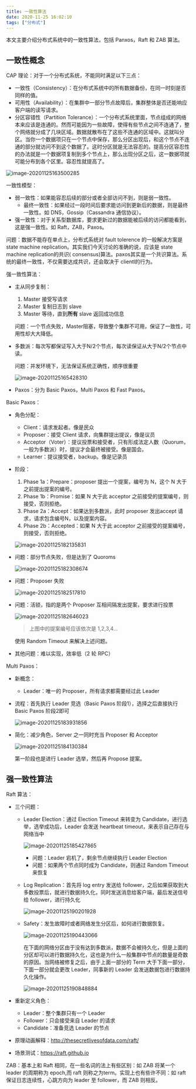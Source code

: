 ```yaml
---
title: 一致性算法
date: 2020-11-25 16:02:10
tags: ["分布式"]
---
```


本文主要介绍分布式系统中的一致性算法，包括 Panxos，Raft 和 ZAB 算法。

<!-- More -->

## 一致性概念

CAP 理论：对于一个分布式系统，不能同时满足以下三点：

+ 一致性（Consistency）：在分布式系统中的所有数据备份，在同一时刻是否同样的值。
+ 可用性（Availability）：在集群中一部分节点故障后，集群整体是否还能响应客户端的读写请求。
+ 分区容错性（Partition Tolerance）：一个分布式系统里面，节点组成的网络本来应该是连通的。然而可能因为一些故障，使得有些节点之间不连通了，整个网络就分成了几块区域。数据就散布在了这些不连通的区域中。这就叫分区。当你一个数据项只在一个节点中保存，那么分区出现后，和这个节点不连通的部分就访问不到这个数据了。这时分区就是无法容忍的。提高分区容忍性的办法就是一个数据项复制到多个节点上，那么出现分区之后，这一数据项就可能分布到各个区里。容忍性就提高了。

![image-20201125163500285](一致性算法/image-20201125163500285.png)

一致性模型：

+ 弱一致性：如果能容忍后续的部分或者全部访问不到，则是弱一致性。
  + 最终一致性：如果经过一段时间后要求能访问到更新后的数据，则是最终一致性。如 DNS，Gossip（Cassandra 通信协议）。
+ 强一致性：对于关系型数据库，要求更新过的数据能被后续的访问都能看到，这是强一致性。如 Raft，ZAB，Paxos。

问题：数据不能存在单点上，分布式系统对 fault tolerence 的一般解决方案是 state machine replication。其实我们今天讨论的准确的说，应该是 state machine replication的共识( consensus)算法。paxos其实是一个共识算法。系统的最终一致性，不仅需要达成共识，还会取决于 clientl的行为。

强一致性算法：

+ 主从同步复制：

  1. Master 接受写请求
  2. Master 复制日志到 slave
  3. Master 等待，直到**所有** slave 返回成功信息

  问题：一个节点失败，Master阻塞，导致整个集群不可用，保证了一致性，可用性却大大降低。

+ 多数派：每次写都保证写入大于N/2个节点，每次读保证从大于N/2个节点中读。

  问题：并发环境下，无法保证系统正确性，顺序很重要

  ![image-20201125165428310](一致性算法/image-20201125165428310.png)

+ Paxos：分为 Basic Paxos，Multi Paxos 和 Fast Paxos。

Basic Paxos：

+ 角色分配：

  + Client：请求发起者。像是民众
  + Proposer：接受 Client 请求，向集群提出提议，像是议员
  + Acceptor（Voter）：提议投票和接受者，只有形成法定人数（Quorum，一般为多数派）时，提议才会最终被接受。像是国会。
  + Learner：提议接受者，backup。像是记录员

+ 阶段：

  1. Phase 1a：Prepare：proposer 提出一个提案，编号为 N，这个 N 大于之前提出提案的编号。
  2. Phase 1b：Promise：如果 N 大于此 acceptor 之前接受的提案编号，则接受，否则拒绝。
  3. Phase 2a：Accept：如果达到多数派，此时 proposer 发出accept 请求，请求包含编号N，以及提案内容。
  4. Phase 2b：Accepted：如果 N 大于此 acceptor 之前接受的提案编号，则接受，否则拒绝。

  ![image-20201125182135831](一致性算法/image-20201125182135831.png)

+ 问题：部分节点失败，但是达到了 Quoroms

  ![image-20201125182308674](一致性算法/image-20201125182308674.png)

+ 问题：Proposer 失败

  ![image-20201125182517810](一致性算法/image-20201125182517810.png)

+ 问题：活锁，指的是两个 Proposer 互相间隔发出提案，要求进行投票

  ![image-20201125182646023](一致性算法/image-20201125182646023.png)

  > 上图中的提案编号应该依次是 1,2,3,4...

  使用 Random Timeout 来解决上述问题。

+ 其他问题：难以实现，效率低（2 轮 RPC）

Multi Paxos：

+ 新概念：

  + Leader：唯一的 Proposer，所有请求都需要经过此 Leader

+ 流程：首先执行 Leader 竞选（Basic Paxos 阶段1），选择之后直接执行 Basic Paxos 阶段2即可

  ![image-20201125183931856](一致性算法/image-20201125183931856.png)

+ 简化：减少角色，Server 之一同时充当 Proposer 和 Acceptor

  ![image-20201125184130384](一致性算法/image-20201125184130384.png)

  第一阶段也是进行 Leader 选举，然后再 Propose 提案。



## 强一致性算法

Raft 算法：

+ 三个问题：

  + Leader Election：通过 Election Timeout 来转变为 Candidate，进行选举，选举成功后，Leader 会发送 heartbeat timeout，来表示自己存在与网络当中

    ![image-20201125185427865](一致性算法/image-20201125185427865.png)

    + 问题：Leader 宕机了，剩余节点继续执行 Leader Election
    + 问题：如果两个节点同时成为 Candidate，则通过 Random Timeout 来恢复

  + Log Replication：首先将 log entry 发送给 follower，之后如果获取到大多数投票后，就进行数据持久化，同时发送消息给客户端，最后发送信号给 follower，进行持久化

    ![image-20201125190201928](一致性算法/image-20201125190201928.png)

    

  + Safety：发生故障时或者网络发生分区后，如何进行数据恢复。

    ![image-20201125190443066](一致性算法/image-20201125190443066.png)

    在下面的网络分区由于没有达到多数派，数据不会被持久化，但是上面的分区却可以进行数据持久化，这也是为什么一般集群中节点的数量是奇数的原因。当网络被修复之后，由于上面一部分的 Term 大于下面一部分，下面一部分就会更改 Leader，同事新的 Leader 会发送数据包进行数据持久化操作。

    ![image-20201125190848884](一致性算法/image-20201125190848884.png)

+ 重新定义角色：

  + Leader：整个集群只有一个 Leader
  + Follower：只会接受来自 Leader 的请求
  + Candidate：准备竞选 Leader 的节点

+ 原理动画解释：http://thesecretlivesofdata.com/raft/

+ 场景测试：https://raft.github.io

ZAB：基本上和 Raft 相同，在一些名词的法上有些区别：如 ZAB 将某一个 leader 的周期称为 epoch,而 raft 则称之为term。实现上也有些许不同：如 raft 保证日志连续性，心跳方向为 leader 至 follower，而 ZAB 则相反。





